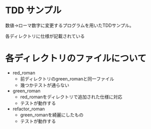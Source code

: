 # TDD サンプル
数値→ローマ数字に変更するプログラムを用いたTDDサンプル。

各ディレクトリに仕様が記載されている

# 各ディレクトリのファイルについて
* red_roman
    * 前ディレクトリのgreen_romanと同一ファイル
    * 幾つかテストが通らない
* green_roman
    * red_romanをディレクトリで追加された仕様に対応
    * テストが動作する
* refactor_roman
    * green_romanを綺麗にしたもの
    * テストが動作する